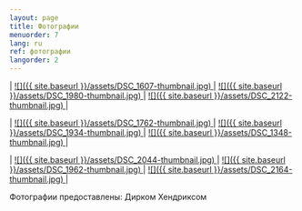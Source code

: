 ```yaml
---
layout: page
title: Фотографии
menuorder: 7
lang: ru
ref: фотографии
langorder: 2
---
```


| <a href="/assets/DSC_1607.jpg"> ![]({{ site.baseurl }}/assets/DSC_1607-thumbnail.jpg) </a> | <a href="/assets/DSC_1980.jpg"> ![]({{ site.baseurl }}/assets/DSC_1980-thumbnail.jpg) </a> | <a href="/assets/DSC_2122.jpg">  ![]({{ site.baseurl }}/assets/DSC_2122-thumbnail.jpg) </a> |

| <a href="/assets/DSC_1762.jpg"> ![]({{ site.baseurl }}/assets/DSC_1762-thumbnail.jpg) </a> | <a href="/assets/DSC_1934.jpg"> ![]({{ site.baseurl }}/assets/DSC_1934-thumbnail.jpg) </a> | <a href="/assets/DSC_1348.jpg">![]({{ site.baseurl }}/assets/DSC_1348-thumbnail.jpg) </a> |

| <a href="/assets/DSC_2044.jpg">  ![]({{ site.baseurl }}/assets/DSC_2044-thumbnail.jpg) </a> | <a href="/assets/DSC_1962.jpg"> ![]({{ site.baseurl }}/assets/DSC_1962-thumbnail.jpg) </a> | <a href="/assets/DSC_2164.jpg"> ![]({{ site.baseurl }}/assets/DSC_2164-thumbnail.jpg) </a> |

Фотографии предоставлены: Дирком Хендриксом
